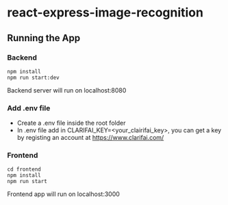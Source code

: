 # react-express-image-recognition

## Running the App

### Backend

```
npm install
npm run start:dev
```

Backend server will run on localhost:8080

### Add .env file

- Create a .env file inside the root folder
- In .env file add in CLARIFAI_KEY=<your_clairifai_key>, you can get a key by registing an account at https://www.clarifai.com/

### Frontend

```
cd frontend
npm install
npm run start
```

Frontend app will run on localhost:3000
